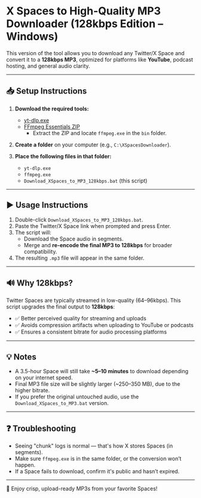# X Spaces to High-Quality MP3 Downloader (128kbps Edition – Windows)

This version of the tool allows you to download any Twitter/X Space and convert it to a **128kbps MP3**, optimized for platforms like **YouTube**, podcast hosting, and general audio clarity.

---

## 📥 Setup Instructions

1. **Download the required tools:**
   - [yt-dlp.exe](https://github.com/yt-dlp/yt-dlp/releases/latest/download/yt-dlp.exe)
   - [FFmpeg Essentials ZIP](https://www.gyan.dev/ffmpeg/builds/)
     - Extract the ZIP and locate `ffmpeg.exe` in the `bin` folder.

2. **Create a folder** on your computer (e.g., `C:\XSpacesDownloader`).

3. **Place the following files in that folder:**
   - `yt-dlp.exe`
   - `ffmpeg.exe`
   - `Download_XSpaces_to_MP3_128kbps.bat` (this script)

---

## ▶️ Usage Instructions

1. Double-click `Download_XSpaces_to_MP3_128kbps.bat`.
2. Paste the Twitter/X Space link when prompted and press Enter.
3. The script will:
   - Download the Space audio in segments.
   - Merge and **re-encode the final MP3 to 128kbps** for broader compatibility.
4. The resulting `.mp3` file will appear in the same folder.

---

## 🔊 Why 128kbps?
Twitter Spaces are typically streamed in low-quality (64–96kbps). This script upgrades the final output to **128kbps**:
- ✅ Better perceived quality for streaming and uploads
- ✅ Avoids compression artifacts when uploading to YouTube or podcasts
- ✅ Ensures a consistent bitrate for audio processing platforms

---

## 💡 Notes
- A 3.5-hour Space will still take **~5–10 minutes** to download depending on your internet speed.
- Final MP3 file size will be slightly larger (~250–350 MB), due to the higher bitrate.
- If you prefer the original untouched audio, use the `Download_XSpaces_to_MP3.bat` version.

---

## ❓ Troubleshooting
- Seeing "chunk" logs is normal — that's how X stores Spaces (in segments).
- Make sure `ffmpeg.exe` is in the same folder, or the conversion won’t happen.
- If a Space fails to download, confirm it's public and hasn’t expired.

---

🎉 Enjoy crisp, upload-ready MP3s from your favorite Spaces!
